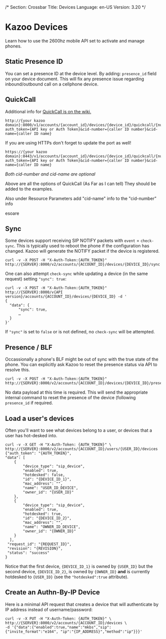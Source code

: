 /*
Section: Crossbar
Title: Devices
Language: en-US
Version: 3.20
*/

# Kazoo Devices
Learn how to use the 2600hz mobile API set to activate and manage phones.


## Static Presence ID

You can set a presence ID at the device level. By adding: `presence_id` field on your device document. This will fix any presence issue regarding inbound/outbound call on a cellphone device.

## QuickCall

Additional info for [QuickCall is on the wiki.](https://2600hz.atlassian.net/wiki/display/APIs/QuickCall+API)

```
http://{your kazoo domain}:8000/v1/accounts/{account_id}/devices/{device_id}/quickcall/{number_to_call}?auth_token={API key or Auth Token}&cid-number={caller ID number}&cid-name={caller ID name}
```

If you are using HTTPs don't forget to update the port as well!
```
https://{your kazoo domain}:8443/v1/accounts/{account_id}/devices/{device_id}/quickcall/{number_to_call}?auth_token={API key or Auth Token}&cid-number={caller ID number}&cid-name={caller ID name}
```

_Both cid-number and cid-name are optional_

Above are all the options of QuickCall (As Far as I can tell) They should be added to the examples.

Also under Resource Parameters add "cid-name" info to the "cid-number" info

esoare

## Sync

Some devices support receiving SIP NOTIFY packets with `event` = `check-sync`. This is typically used to reboot the phone if the configuration has changed. Kazoo will generate the NOTIFY packet if the device is registered.

    curl -v -X POST -H "X-Auth-Token:{AUTH_TOKEN}" http://{SERVER}:8000/v2/accounts/{ACCOUNT_ID}/devices/{DEVICE_ID}/sync


One can also attempt `check-sync` while updating a device (in the same request) setting `"sync": true`:

    curl -v -X POST -H "X-Auth-Token:{AUTH_TOKEN}" http://{SERVER}:8000/v{API version}/accounts/{ACCOUNT_ID}/devices/{DEVICE_ID} -d '
    {
      "data": {
          "sync": true,
          …
      }
    }'

If `"sync"` is set to `false` or is not defined, no `check-sync` will be attempted.

## Presence / BLF

Occassionally a phone's BLF might be out of sync with the true state of the phone. You can explicitly ask Kazoo to reset the presence status via API to resolve this.

    curl -v -X POST -H "X-Auth-Token:{AUTH_TOKEN}" http://{SERVER}:8000/v2/accounts/{ACCOUNT_ID}/devices/{DEVICE_ID}/presence

No data payload at this time is required. This will send the appropriate internal command to reset the presence of the device (following `presence_id` if required.

## Load a user's devices

Often you'll want to see what devices belong to a user, or devices that a user has hot-desked into.

    curl -v -X GET -H "X-Auth-Token: {AUTH_TOKEN}" \
    http://{SERVER}:8000/v2/accounts/{ACCOUNT_ID}/users/{USER_ID}/devices
    {"auth_token": "{AUTH_TOKEN}",
    "data": [
        {
            "device_type": "sip_device",
            "enabled": true,
            "hotdesked": false,
            "id": "{DEVICE_ID_1}",
            "mac_address": "",
            "name": "USER_ID_DEVICE",
            "owner_id": "{USER_ID}"
        },
        {
            "device_type": "sip_device",
            "enabled": true,
            "hotdesked": true,
            "id": "{DEVICE_ID_2}",
            "mac_address": "",
            "name": "OWNER_ID_DEVICE",
            "owner_id": "{OWNER_ID}"
        }
      ],
     "request_id": "{REQUEST_ID}",
     "revision": "{REVISION}",
     "status": "success"
    }

Notice that the first device, `{DEVICE_ID_1}` is owned by `{USER_ID}` but the second device, `{DEVICE_ID_2}`, is owned by `{OWNER_ID}` **and** is currently hotdesked to `{USER_ID}` (see the `"hotdesked":true` attribute).

## Create an Authn-By-IP Device

Here is a minimal API request that creates a device that will authenticate by IP address instead of username/password:

    curl -v -X PUT -H "X-Auth-Token: {AUTH_TOKEN}" \
    http://{SERVER}:8000/v2/accounts/{ACCOUNT_ID}/devices \
    -d '{"data":{"enabled":true,"name":"mkbs","sip":{"invite_format":"e164", "ip":"{IP_ADDRESS}","method":"ip"}}}'
